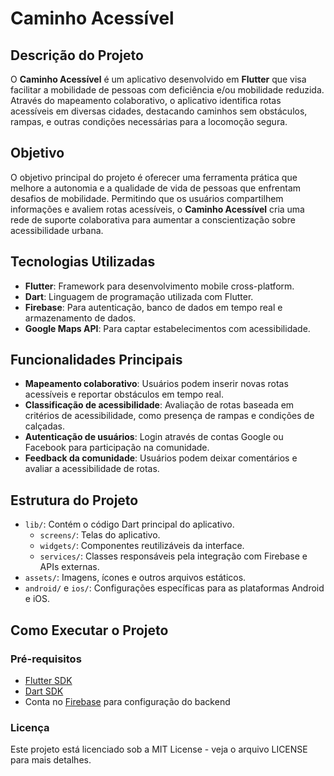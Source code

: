 # Caminho Acessível

## Descrição do Projeto
O **Caminho Acessível** é um aplicativo desenvolvido em **Flutter** que visa facilitar a mobilidade de pessoas com deficiência e/ou mobilidade reduzida. Através do mapeamento colaborativo, o aplicativo identifica rotas acessíveis em diversas cidades, destacando caminhos sem obstáculos, rampas, e outras condições necessárias para a locomoção segura.

## Objetivo
O objetivo principal do projeto é oferecer uma ferramenta prática que melhore a autonomia e a qualidade de vida de pessoas que enfrentam desafios de mobilidade. Permitindo que os usuários compartilhem informações e avaliem rotas acessíveis, o **Caminho Acessível** cria uma rede de suporte colaborativa para aumentar a conscientização sobre acessibilidade urbana.

## Tecnologias Utilizadas

- **Flutter**: Framework para desenvolvimento mobile cross-platform.
- **Dart**: Linguagem de programação utilizada com Flutter.
- **Firebase**: Para autenticação, banco de dados em tempo real e armazenamento de dados.
- **Google Maps API**: Para captar estabelecimentos com acessibilidade.

## Funcionalidades Principais

- **Mapeamento colaborativo**: Usuários podem inserir novas rotas acessíveis e reportar obstáculos em tempo real.
- **Classificação de acessibilidade**: Avaliação de rotas baseada em critérios de acessibilidade, como presença de rampas e condições de calçadas.
- **Autenticação de usuários**: Login através de contas Google ou Facebook para participação na comunidade.
- **Feedback da comunidade**: Usuários podem deixar comentários e avaliar a acessibilidade de rotas.

## Estrutura do Projeto

- `lib/`: Contém o código Dart principal do aplicativo.
  - `screens/`: Telas do aplicativo.
  - `widgets/`: Componentes reutilizáveis da interface.
  - `services/`: Classes responsáveis pela integração com Firebase e APIs externas.
- `assets/`: Imagens, ícones e outros arquivos estáticos.
- `android/` e `ios/`: Configurações específicas para as plataformas Android e iOS.

## Como Executar o Projeto

### Pré-requisitos

- [Flutter SDK](https://flutter.dev/docs/get-started/install)
- [Dart SDK](https://dart.dev/get-dart)
- Conta no [Firebase](https://firebase.google.com) para configuração do backend

### Licença
Este projeto está licenciado sob a MIT License - veja o arquivo LICENSE para mais detalhes.



